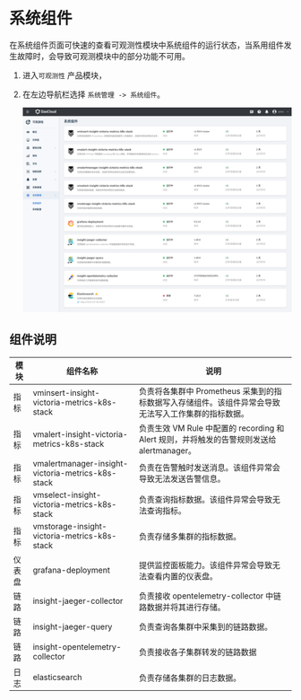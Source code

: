 # 系统组件

在系统组件页面可快速的查看可观测性模块中系统组件的运行状态，当系用组件发生故障时，会导致可观测模块中的部分功能不可用。

1. 进入`可观测性` 产品模块，
2. 在左边导航栏选择 `系统管理 -> 系统组件`。
  
    ![系统组件](../../images/system00.png)

## 组件说明

|模块 | 组件名称             | 说明          |
| ----- | --------------- | ----------------------------------------------- |
|指标 | vminsert-insight-victoria-metrics-k8s-stack       | 负责将各集群中 Prometheus 采集到的指标数据写入存储组件。该组件异常会导致无法写入工作集群的指标数据。 |
|指标 | vmalert-insight-victoria-metrics-k8s-stack        | 负责生效 VM Rule 中配置的 recording 和 Alert 规则，并将触发的告警规则发送给 alertmanager。           |
|指标 | vmalertmanager-insight-victoria-metrics-k8s-stack | 负责在告警触时发送消息。该组件异常会导致无法发送告警信息。                                           |
|指标 | vmselect-insight-victoria-metrics-k8s-stack       | 负责查询指标数据。该组件异常会导致无法查询指标。                                                     |
|指标 | vmstorage-insight-victoria-metrics-k8s-stack      | 负责存储多集群的指标数据。                                                                           |
|仪表盘 | grafana-deployment                                | 提供监控面板能力。该组件异常会导致无法查看内置的仪表盘。                                             |
|链路 | insight-jaeger-collector                          | 负责接收 opentelemetry-collector 中链路数据并将其进行存储。                                          |
|链路 | insight-jaeger-query                              | 负责查询各集群中采集到的链路数据。                                                                   |
|链路 | insight-opentelemetry-collector                   | 负责接收各子集群转发的链路数据                                                                       |
|日志 | elasticsearch                                     | 负责存储各集群的日志数据。                                                                           |